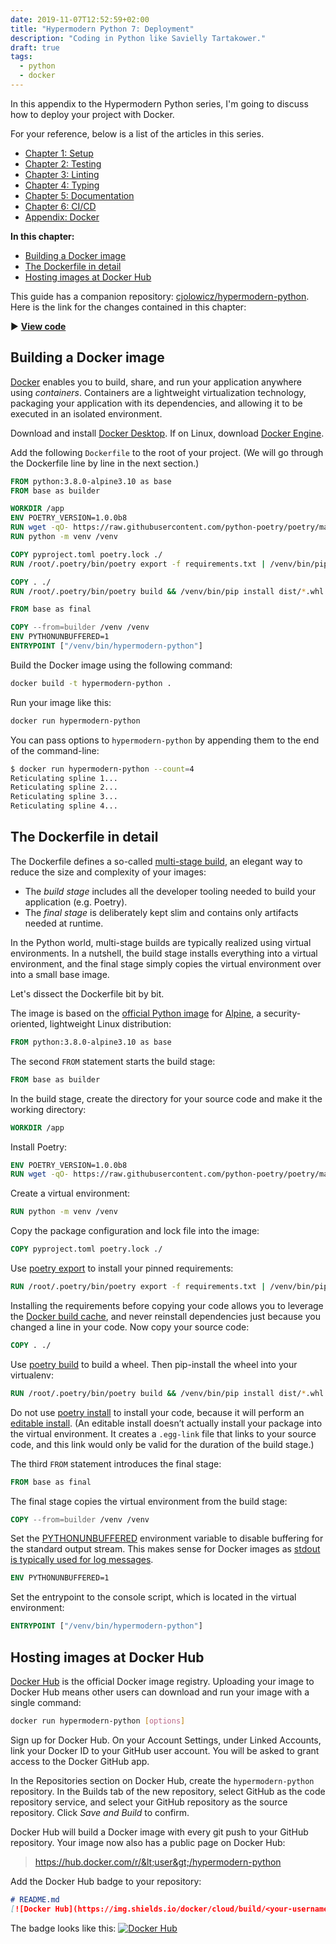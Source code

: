 ```yaml
--- 
date: 2019-11-07T12:52:59+02:00
title: "Hypermodern Python 7: Deployment"
description: "Coding in Python like Savielly Tartakower."
draft: true
tags:
  - python
  - docker
---
```


In this appendix to the Hypermodern Python series, I'm going to discuss how
to deploy your project with Docker.

For your reference, below is a list of the articles in this series.

- [Chapter 1: Setup](../hypermodern-python-01-setup)
- [Chapter 2: Testing](../hypermodern-python-02-testing)
- [Chapter 3: Linting](../hypermodern-python-03-linting)
- [Chapter 4: Typing](../hypermodern-python-04-typing)
- [Chapter 5: Documentation](../hypermodern-python-05-documentation)
- [Chapter 6: CI/CD](../hypermodern-python-06-ci-cd)
- [Appendix: Docker](../hypermodern-python-07-deployment)

<!-- markdown-toc start - Don't edit this section. Run M-x markdown-toc-refresh-toc -->
**In this chapter:**

- [Building a Docker image](#building-a-docker-image)
- [The Dockerfile in detail](#the-dockerfile-in-detail)
- [Hosting images at Docker Hub](#hosting-images-at-docker-hub)

<!-- markdown-toc end -->

This guide has a companion repository:
[cjolowicz/hypermodern-python](https://github.com/cjolowicz/hypermodern-python).
Here is the link for the changes contained in this chapter:

▶ **[View code](https://github.com/cjolowicz/hypermodern-python/compare/chapter06...chapter07)**

## Building a Docker image

[Docker](https://www.docker.com/) enables you to build, share, and run your
application anywhere using *containers*. Containers are a lightweight
virtualization technology, packaging your application with its dependencies, and
allowing it to be executed in an isolated environment.

Download and install [Docker Desktop](https://docker.com/get-started). If on
Linux, download [Docker
Engine](https://hub.docker.com/search?type=edition&offering=community).

Add the following `Dockerfile` to the root of your project. (We will go through
the Dockerfile line by line in the next section.)

```Dockerfile
FROM python:3.8.0-alpine3.10 as base
FROM base as builder

WORKDIR /app
ENV POETRY_VERSION=1.0.0b8
RUN wget -qO- https://raw.githubusercontent.com/python-poetry/poetry/master/get-poetry.py | python
RUN python -m venv /venv

COPY pyproject.toml poetry.lock ./
RUN /root/.poetry/bin/poetry export -f requirements.txt | /venv/bin/pip install -r /dev/stdin

COPY . ./
RUN /root/.poetry/bin/poetry build && /venv/bin/pip install dist/*.whl

FROM base as final

COPY --from=builder /venv /venv
ENV PYTHONUNBUFFERED=1
ENTRYPOINT ["/venv/bin/hypermodern-python"]
```

Build the Docker image using the following command:

```sh
docker build -t hypermodern-python .
```

Run your image like this:

```sh
docker run hypermodern-python
```

You can pass options to `hypermodern-python` by appending them to the end of the
command-line:

```sh
$ docker run hypermodern-python --count=4
Reticulating spline 1...
Reticulating spline 2...
Reticulating spline 3...
Reticulating spline 4...
```

## The Dockerfile in detail

The Dockerfile defines a so-called [multi-stage
build](https://docs.docker.com/develop/develop-images/multistage-build/), an
elegant way to reduce the size and complexity of your images:

- The *build stage* includes all the developer tooling needed to build your
  application (e.g. Poetry).
- The *final stage* is deliberately kept slim and contains only artifacts needed
  at runtime.

In the Python world, multi-stage builds are typically realized using virtual
environments. In a nutshell, the build stage installs everything into a virtual
environment, and the final stage simply copies the virtual environment over into
a small base image.

Let's dissect the Dockerfile bit by bit.

The image is based on the [official Python
image](https://hub.docker.com/_/python) for [Alpine](https://alpinelinux.org/),
a security-oriented, lightweight Linux distribution:

```Dockerfile
FROM python:3.8.0-alpine3.10 as base
```

The second `FROM` statement starts the build stage:

```Dockerfile
FROM base as builder
```

In the build stage, create the directory for your source code and make it the
working directory:

```Dockerfile
WORKDIR /app
```

Install Poetry:

```Dockerfile
ENV POETRY_VERSION=1.0.0b8
RUN wget -qO- https://raw.githubusercontent.com/python-poetry/poetry/master/get-poetry.py | python
```

Create a virtual environment:

```Dockerfile
RUN python -m venv /venv
```

Copy the package configuration and lock file into the image:

```Dockerfile
COPY pyproject.toml poetry.lock ./
```

Use [poetry export](https://poetry.eustace.io/docs/cli/#export) to install your
pinned requirements:

```Dockerfile
RUN /root/.poetry/bin/poetry export -f requirements.txt | /venv/bin/pip install -r /dev/stdin
```

Installing the requirements before copying your code allows you to leverage the
[Docker build
cache](https://docs.docker.com/develop/develop-images/dockerfile_best-practices/#leverage-build-cache),
and never reinstall dependencies just because you changed a line in your code.
Now copy your source code:

```Dockerfile
COPY . ./
```

Use [poetry build](https://poetry.eustace.io/docs/cli/#build) to build a wheel. Then
pip-install the wheel into your virtualenv:

```Dockerfile
RUN /root/.poetry/bin/poetry build && /venv/bin/pip install dist/*.whl
```

Do not use [poetry install](https://poetry.eustace.io/docs/cli/#install) to
install your code, because it will perform an [editable
install](https://pip.pypa.io/en/stable/reference/pip_install/#editable-installs).
(An editable install doesn’t actually install your package into the virtual
environment. It creates a `.egg-link` file that links to your source code, and
this link would only be valid for the duration of the build stage.)

The third `FROM` statement introduces the final stage:

```Dockerfile
FROM base as final
```

The final stage copies the virtual environment from the build stage:

```Dockerfile
COPY --from=builder /venv /venv
```

Set the
[PYTHONUNBUFFERED](https://docs.python.org/3/using/cmdline.html#envvar-PYTHONUNBUFFERED)
environment variable to disable buffering for the standard output stream. This
makes sense for Docker images as [stdout is typically used for log
messages](https://12factor.net/logs).

```Dockerfile
ENV PYTHONUNBUFFERED=1
```

Set the entrypoint to the console script, which is located in the virtual
environment:

```Dockerfile
ENTRYPOINT ["/venv/bin/hypermodern-python"]
```

## Hosting images at Docker Hub

[Docker Hub](https://hub.docker.com/) is the official Docker image registry.
Uploading your image to Docker Hub means other users can download and run your
image with a single command:

```sh
docker run hypermodern-python [options]
```

Sign up for Docker Hub. On your Account Settings, under Linked Accounts, link
your Docker ID to your GitHub user account. You will be asked to grant access to
the Docker GitHub app.

In the Repositories section on Docker Hub, create the `hypermodern-python`
repository. In the Builds tab of the new repository, select GitHub as the code
repository service, and select your GitHub repository as the source repository.
Click *Save and Build* to confirm.

Docker Hub will build a Docker image with every git push to your GitHub
repository. Your image now also has a public page on Docker Hub:

> https://hub.docker.com/r/&lt;user&gt;/hypermodern-python

Add the Docker Hub badge to your repository:

```markdown
# README.md
[![Docker Hub](https://img.shields.io/docker/cloud/build/<your-username>/hypermodern-python.svg)](https://hub.docker.com/r/<your-username>/hypermodern-python)
```

The badge looks like this: [![Docker
Hub](https://img.shields.io/docker/cloud/build/cjolowicz/hypermodern-python.svg)](https://hub.docker.com/r/cjolowicz/hypermodern-python)
